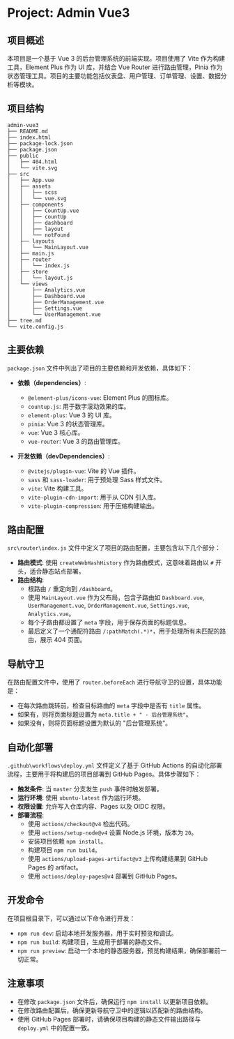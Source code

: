 # Project: Admin Vue3

## 项目概述

本项目是一个基于 Vue 3 的后台管理系统的前端实现。项目使用了 Vite 作为构建工具，Element Plus 作为 UI 库，并结合 Vue Router 进行路由管理，Pinia 作为状态管理工具。项目的主要功能包括仪表盘、用户管理、订单管理、设置、数据分析等模块。

## 项目结构

```
admin-vue3
├── README.md
├── index.html
├── package-lock.json
├── package.json
├── public
│   ├── 404.html
│   └── vite.svg
├── src
│   ├── App.vue
│   ├── assets
│   │   ├── scss
│   │   └── vue.svg
│   ├── components
│   │   ├── CountUp.vue
│   │   ├── countUp
│   │   ├── dashboard
│   │   ├── layout
│   │   └── notFound
│   ├── layouts
│   │   └── MainLayout.vue
│   ├── main.js
│   ├── router
│   │   └── index.js
│   ├── store
│   │   └── layout.js
│   └── views
│       ├── Analytics.vue
│       ├── Dashboard.vue
│       ├── OrderManagement.vue
│       ├── Settings.vue
│       └── UserManagement.vue
├── tree.md
└── vite.config.js
```

## 主要依赖

`package.json` 文件中列出了项目的主要依赖和开发依赖，具体如下：

- **依赖（dependencies）**:
    - `@element-plus/icons-vue`: Element Plus 的图标库。
    - `countup.js`: 用于数字滚动效果的库。
    - `element-plus`: Vue 3 的 UI 库。
    - `pinia`: Vue 3 的状态管理库。
    - `vue`: Vue 3 核心库。
    - `vue-router`: Vue 3 的路由管理库。

- **开发依赖（devDependencies）**:
    - `@vitejs/plugin-vue`: Vite 的 Vue 插件。
    - `sass` 和 `sass-loader`: 用于预处理 Sass 样式文件。
    - `vite`: Vite 构建工具。
    - `vite-plugin-cdn-import`: 用于从 CDN 引入库。
    - `vite-plugin-compression`: 用于压缩构建输出。

## 路由配置

`src\router\index.js` 文件中定义了项目的路由配置，主要包含以下几个部分：

- **路由模式**: 使用 `createWebHashHistory` 作为路由模式，这意味着路由以 `#` 开头，适合静态站点部署。
- **路由结构**:
    - 根路由 `/` 重定向到 `/dashboard`。
    - 使用 `MainLayout.vue` 作为父布局，包含子路由如 `Dashboard.vue`, `UserManagement.vue`, `OrderManagement.vue`, `Settings.vue`, `Analytics.vue`。
    - 每个子路由都设置了 `meta` 字段，用于保存页面的标题信息。
    - 最后定义了一个通配符路由 `/:pathMatch(.*)*`，用于处理所有未匹配的路由，展示 404 页面。

## 导航守卫

在路由配置文件中，使用了 `router.beforeEach` 进行导航守卫的设置，具体功能是：

- 在每次路由跳转前，检查目标路由的 `meta` 字段中是否有 `title` 属性。
- 如果有，则将页面标题设置为 `meta.title + " - 后台管理系统"`。
- 如果没有，则将页面标题设置为默认的 "后台管理系统"。

## 自动化部署

`.github\workflows\deploy.yml` 文件定义了基于 GitHub Actions 的自动化部署流程，主要用于将构建后的项目部署到 GitHub Pages。具体步骤如下：

- **触发条件**: 当 `master` 分支发生 `push` 事件时触发部署。
- **运行环境**: 使用 `ubuntu-latest` 作为运行环境。
- **权限设置**: 允许写入仓库内容、Pages 以及 OIDC 权限。
- **部署流程**:
    - 使用 `actions/checkout@v4` 检出代码。
    - 使用 `actions/setup-node@v4` 设置 Node.js 环境，版本为 `20`。
    - 安装项目依赖 `npm install`。
    - 构建项目 `npm run build`。
    - 使用 `actions/upload-pages-artifact@v3` 上传构建结果到 GitHub Pages 的 artifact。
    - 使用 `actions/deploy-pages@v4` 部署到 GitHub Pages。

## 开发命令

在项目根目录下，可以通过以下命令进行开发：

- `npm run dev`: 启动本地开发服务器，用于实时预览和调试。
- `npm run build`: 构建项目，生成用于部署的静态文件。
- `npm run preview`: 启动一个本地的静态服务器，预览构建结果，确保部署前一切正常。

## 注意事项

- 在修改 `package.json` 文件后，确保运行 `npm install` 以更新项目依赖。
- 在修改路由配置后，确保更新导航守卫中的逻辑以匹配新的路由结构。
- 使用 GitHub Pages 部署时，请确保项目构建的静态文件输出路径与 `deploy.yml` 中的配置一致。